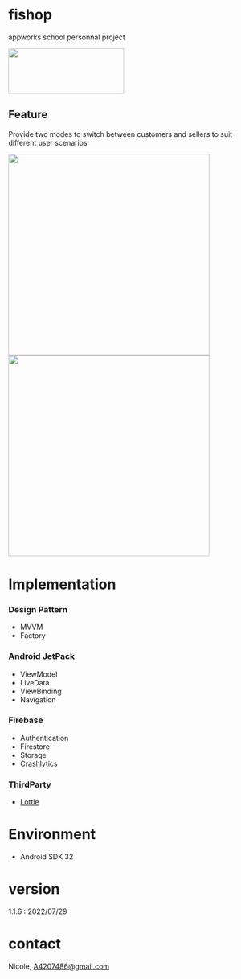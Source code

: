 # fishop
appworks school personnal project

<a href="https://play.google.com/store/apps/details?id=com.nicole.fishshop"><img src="https://camo.githubusercontent.com/9b43e9e7bdf73be90eaee8bf94cf61440638567e/68747470733a2f2f692e696d6775722e636f6d2f49353862574c642e706e67" width="230" height="90"></a>

## Feature
Provide two modes to switch between customers and sellers to suit different user scenarios

<img src="https://github.com/NicoleLoYuTzu/fishop_readme_gif/blob/main/untitled.gif" height=400>  

<img src="https://github.com/NicoleLoYuTzu/fishop_readme_gif/blob/main/untitled1.gif" height=400>  


# Implementation
### Design Pattern
* MVVM
* Factory
### Android JetPack
* ViewModel
* LiveData
* ViewBinding
* Navigation
### Firebase
* Authentication
* Firestore
* Storage
* Crashlytics
### ThirdParty
*  [<a href="https://github.com/airbnb/lottie-android">Lottie</a>](https://github.com/airbnb/lottie-android)



# Environment
* Android SDK 32

# version
1.1.6 : 2022/07/29

# contact
Nicole,  A4207486@gmail.com

